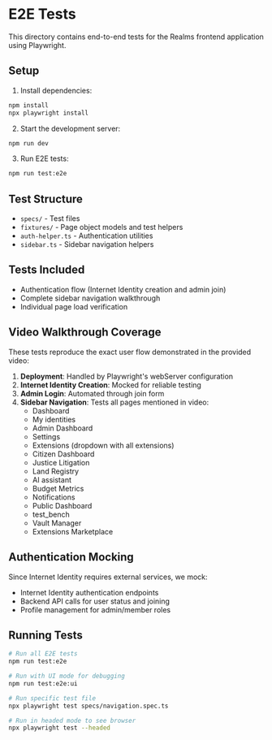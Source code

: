# E2E Tests

This directory contains end-to-end tests for the Realms frontend application using Playwright.

## Setup

1. Install dependencies:
```bash
npm install
npx playwright install
```

2. Start the development server:
```bash
npm run dev
```

3. Run E2E tests:
```bash
npm run test:e2e
```

## Test Structure

- `specs/` - Test files
- `fixtures/` - Page object models and test helpers
- `auth-helper.ts` - Authentication utilities
- `sidebar.ts` - Sidebar navigation helpers

## Tests Included

- Authentication flow (Internet Identity creation and admin join)
- Complete sidebar navigation walkthrough
- Individual page load verification

## Video Walkthrough Coverage

These tests reproduce the exact user flow demonstrated in the provided video:

1. **Deployment**: Handled by Playwright's webServer configuration
2. **Internet Identity Creation**: Mocked for reliable testing
3. **Admin Login**: Automated through join form
4. **Sidebar Navigation**: Tests all pages mentioned in video:
   - Dashboard
   - My identities
   - Admin Dashboard
   - Settings
   - Extensions (dropdown with all extensions)
   - Citizen Dashboard
   - Justice Litigation
   - Land Registry
   - AI assistant
   - Budget Metrics
   - Notifications
   - Public Dashboard
   - test_bench
   - Vault Manager
   - Extensions Marketplace

## Authentication Mocking

Since Internet Identity requires external services, we mock:
- Internet Identity authentication endpoints
- Backend API calls for user status and joining
- Profile management for admin/member roles

## Running Tests

```bash
# Run all E2E tests
npm run test:e2e

# Run with UI mode for debugging
npm run test:e2e:ui

# Run specific test file
npx playwright test specs/navigation.spec.ts

# Run in headed mode to see browser
npx playwright test --headed
```
